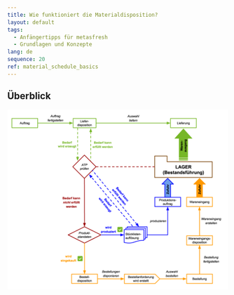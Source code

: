```yaml
---
title: Wie funktioniert die Materialdisposition?
layout: default
tags:
  - Anfängertipps für metasfresh
  - Grundlagen und Konzepte
lang: de
sequence: 20
ref: material_schedule_basics
---
```


## Überblick
![Materialdisposition](assets/Materialdisposition_Grundlagen.png)
